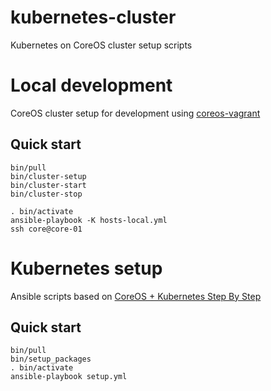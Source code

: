 # kubernetes-cluster
Kubernetes on CoreOS cluster setup scripts

# Local development
CoreOS cluster setup for development using [coreos-vagrant](https://github.com/coreos/coreos-vagrant)

## Quick start

    bin/pull
    bin/cluster-setup
    bin/cluster-start
    bin/cluster-stop
    
    . bin/activate
    ansible-playbook -K hosts-local.yml
    ssh core@core-01

# Kubernetes setup

Ansible scripts based on [CoreOS + Kubernetes Step By Step](https://coreos.com/kubernetes/docs/1.6.1/getting-started.html)

## Quick start

    bin/pull
    bin/setup_packages
    . bin/activate
    ansible-playbook setup.yml